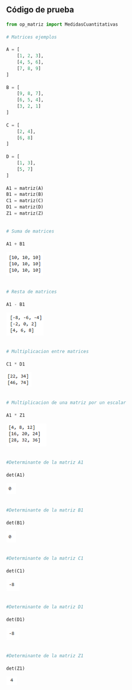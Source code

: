 ##  Código de prueba

```python
from op_matriz import MedidasCuantitativas

# Matrices ejemplos

A = [
    [1, 2, 3],
    [4, 5, 6],
    [7, 8, 9]
]

B = [
    [9, 8, 7],
    [6, 5, 4],
    [3, 2, 1]
]

C = [
    [2, 4],
    [6, 8]
]

D = [
    [1, 3],
    [5, 7]
]

A1 = matriz(A)
B1 = matriz(B)
C1 = matriz(C)
D1 = matriz(D)
Z1 = matriz(Z)

```

```python

# Suma de matrices

A1 + B1

```

![Salida 1](/images/suma_matriz.png)

```python

# Resta de matrices

A1 - B1

```

![Salida 2](/images/resta_matriz.png)

```python

# Multiplicacion entre matrices

C1 * D1

```

![Salida 3](/images/multi_matriz.png)

```python

# Multiplicacion de una matriz por un escalar

A1 * Z1

```

![Salida 4](/images/multi_escalar_matriz.png)

```python

#Determinante de la matriz A1

det(A1)

```
![Salida 5](/images/deter1.png)

```python

#Determinante de la matriz B1

det(B1)

```
![Salida 6](/images/deter1.png)

```python

#Determinante de la matriz C1

det(C1)

```
![Salida 7](/images/deter2.png)

```python

#Determinante de la matriz D1

det(D1)

```
![Salida 8](/images/deter2.png)

```python

#Determinante de la matriz Z1

det(Z1)

```
![Salida 9](/images/deter3.png)

